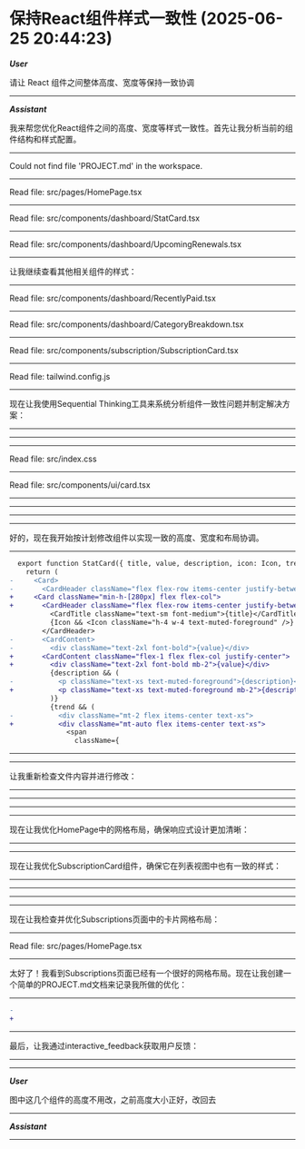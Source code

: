 <!-- Generated by SpecStory -->

# 保持React组件样式一致性 (2025-06-25 20:44:23)

_**User**_

请让 React 组件之间整体高度、宽度等保持一致协调

---

_**Assistant**_

我来帮您优化React组件之间的高度、宽度等样式一致性。首先让我分析当前的组件结构和样式配置。

---

Could not find file 'PROJECT.md' in the workspace.

---

Read file: src/pages/HomePage.tsx

---

Read file: src/components/dashboard/StatCard.tsx

---

Read file: src/components/dashboard/UpcomingRenewals.tsx

---

让我继续查看其他相关组件的样式：

---

Read file: src/components/dashboard/RecentlyPaid.tsx

---

Read file: src/components/dashboard/CategoryBreakdown.tsx

---

Read file: src/components/subscription/SubscriptionCard.tsx

---

Read file: tailwind.config.js

---

现在让我使用Sequential Thinking工具来系统分析组件一致性问题并制定解决方案：

---



---



---

Read file: src/index.css

---

Read file: src/components/ui/card.tsx

---



---



---



---

好的，现在我开始按计划修改组件以实现一致的高度、宽度和布局协调。

---

```diff
  export function StatCard({ title, value, description, icon: Icon, trend }: StatCardProps) {
    return (
-     <Card>
-       <CardHeader className="flex flex-row items-center justify-between pb-2">
+     <Card className="min-h-[280px] flex flex-col">
+       <CardHeader className="flex flex-row items-center justify-between pb-2 flex-shrink-0">
          <CardTitle className="text-sm font-medium">{title}</CardTitle>
          {Icon && <Icon className="h-4 w-4 text-muted-foreground" />}
        </CardHeader>
-       <CardContent>
-         <div className="text-2xl font-bold">{value}</div>
+       <CardContent className="flex-1 flex flex-col justify-center">
+         <div className="text-2xl font-bold mb-2">{value}</div>
          {description && (
-           <p className="text-xs text-muted-foreground">{description}</p>
+           <p className="text-xs text-muted-foreground mb-2">{description}</p>
          )}
          {trend && (
-           <div className="mt-2 flex items-center text-xs">
+           <div className="mt-auto flex items-center text-xs">
              <span
                className={
```

---



---

让我重新检查文件内容并进行修改：

---



---



---



---

现在让我优化HomePage中的网格布局，确保响应式设计更加清晰：

---



---

现在让我优化SubscriptionCard组件，确保它在列表视图中也有一致的样式：

---



---



---



---

现在让我检查并优化Subscriptions页面中的卡片网格布局：

---

Read file: src/pages/HomePage.tsx

---

太好了！我看到Subscriptions页面已经有一个很好的网格布局。现在让我创建一个简单的PROJECT.md文档来记录我所做的优化：

---

```diff
- 
+  
```

---

最后，让我通过interactive_feedback获取用户反馈：

---



---

_**User**_

图中这几个组件的高度不用改，之前高度大小正好，改回去

---

_**Assistant**_



---

